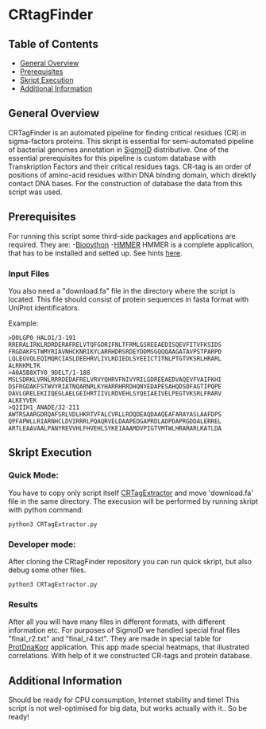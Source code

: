 # CRtagFinder

## Table of Contents
* [General Overview](#General-Overview)
* [Prerequisites](#Prerequisites)
* [Skript Execution](#Skript-Execution)
* [Additional Information](#Additional-Information)

## General Overview 
CRTagFinder is an automated pipeline for finding critical residues (CR) in sigma-factors proteins. This skript is essential for semi-automated pipeline
of bacterial genomes annotation in [SigmoID](https://github.com/nikolaichik/SigmoID) distributive. One of the essential prerequisites for this pipeline
is custom database with Transkription Factors and their critical residues tags. CR-tag is an order of positions of amino-acid residues within DNA binding
domain, which direktly contact DNA bases. For the construction of database the data from this script was used.

## Prerequisites
For running this script some third-side packages and applications are required. They are: 
-[Biopython](https://biopython.org/)
-[HMMER](http://hmmer.org/)
HMMER is a complete application, that has to be installed and setted up. See hints [here](http://hmmer.org/download.html).

### Input Files

You also need a "download.fa" file in the directory where the script is located. This file should consist of protein sequences in fasta format with
UniProt identificators.

Example:
```
>D0LGP0_HALO1/3-191
RRERALIRKLRDRDERAFRELVTQFGDRIFNLTFRMLGSREEAEDISQEVFITVFKSIDS
FRGDAKFSTWMYRIAVNHCKNRIKYLARRHDRSRDEYDDMSGQQQAAGATAVPSTPARPD
LQLEGVQLEQIMQRCIASLDEEHRVLIVLRDIEDLSYEEICTITNLPTGTVKSRLHRARL
ALRKKMLTK
>A0A5B8XTY0_9DELT/1-188
MSLSDRKLVRNLRRRDEDAFRELVRVYQHRVFNIVYRILGDREEAEDVAQEVFVAIFKHI
DSFRGDAKFSTWVYRIATNQARNRLKYHARRHRRDHQNYEDAPESAHQDSDFAGTIPQPE
DAVLGRELEKIIQEGLAELGEIHRTIIVLRDVEHLSYQEIAEIVELPEGTVKSRLFRARV
ALKEYVEK
>Q2IIH1_ANADE/32-211
AWTRSAARGDRQAFSRLVDLHKRTVFALCVRLLRDQDEAQDAAQEAFARAYASLAAFDPS
QPFAPWLLRIARNHCLDVIRRRLPQAQRVELDAAPEDGAPRDLADPDAPRGDDALERREL
ARTLEAAVAALPANYREVVHLFHVEHLSYKEIAAAMDVPIGTVMTWLHRARARLKATLDA
```

## Skript Execution
### Quick Mode:
You have to copy only script itself [CRTagExtractor](https://github.com/gromdimon/CRtagFinder/blob/main/CRTagExtractor.py) and move 'download.fa' file in
the same directory. The execusion will be performed by running skript with python command:
```
python3 CRTagExtractor.py
```

### Developer mode:
After cloning the CRtagFinder repository you can run quick skript, but also debug some other files.
```
python3 CRTagExtractor.py
```

### Results
After all you will have many files in different formats, with different information etc. For purposes of SigmoID we handled special final files
"final_r2.txt" and "final_r4.txt". They are made in special table for [ProtDnaKorr](http://bioinf.fbb.msu.ru/Prot-DNA-Korr/) application. This app made
special heatmaps, that illustrated correlations. With help of it we constructed CR-tags and protein database.


## Additional Information

Should be ready for CPU consumption, Internet stability and time! This script is not well-optimised for big data, but works actually with it..
So be ready!



